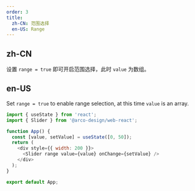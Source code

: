 ```yaml
---
order: 3
title:
  zh-CN: 范围选择
  en-US: Range
---
```


## zh-CN

设置 `range = true` 即可开启范围选择，此时 `value` 为数组。

## en-US

Set `range = true` to enable range selection, at this time `value` is an array.

```js
import { useState } from 'react';
import { Slider } from '@arco-design/web-react';

function App() {
  const [value, setValue] = useState([0, 50]);
  return (
    <div style={{ width: 200 }}>
      <Slider range value={value} onChange={setValue} />
    </div>
  );
}

export default App;
```
